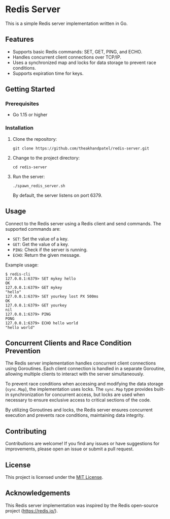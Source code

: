 # Redis Server

This is a simple Redis server implementation written in Go.

## Features

- Supports basic Redis commands: SET, GET, PING, and ECHO.
- Handles concurrent client connections over TCP/IP.
- Uses a synchronized map and locks for data storage to prevent race conditions.
- Supports expiration time for keys.

## Getting Started

### Prerequisites

- Go 1.15 or higher

### Installation

1. Clone the repository:

   ```shell
   git clone https://github.com/theakhandpatel/redis-server.git
   ```

2. Change to the project directory:

   ```shell
   cd redis-server
   ```



3. Run the server:

   ```shell
   ./spawn_redis_server.sh
   ```

   By default, the server listens on port 6379.

## Usage

Connect to the Redis server using a Redis client and send commands. The supported commands are:

- `SET`: Set the value of a key.
- `GET`: Get the value of a key.
- `PING`: Check if the server is running.
- `ECHO`: Return the given message.

Example usage:

```shell
$ redis-cli
127.0.0.1:6379> SET mykey hello
OK
127.0.0.1:6379> GET mykey
"hello"
127.0.0.1:6379> SET yourkey lost PX 500ms
OK
127.0.0.1:6379> GET yourkey
nil
127.0.0.1:6379> PING
PONG
127.0.0.1:6379> ECHO hello world
"hello world"
```

## Concurrent Clients and Race Condition Prevention

The Redis server implementation handles concurrent client connections using Goroutines. Each client connection is handled in a separate Goroutine, allowing multiple clients to interact with the server simultaneously.

To prevent race conditions when accessing and modifying the data storage (`sync.Map`), the implementation uses locks. The `sync.Map` type provides built-in synchronization for concurrent access, but locks are used when necessary to ensure exclusive access to critical sections of the code.

By utilizing Goroutines and locks, the Redis server ensures concurrent execution and prevents race conditions, maintaining data integrity.

## Contributing

Contributions are welcome! If you find any issues or have suggestions for improvements, please open an issue or submit a pull request.

## License

This project is licensed under the [MIT License](LICENSE).

## Acknowledgements

This Redis server implementation was inspired by the Redis open-source project (https://redis.io/).

